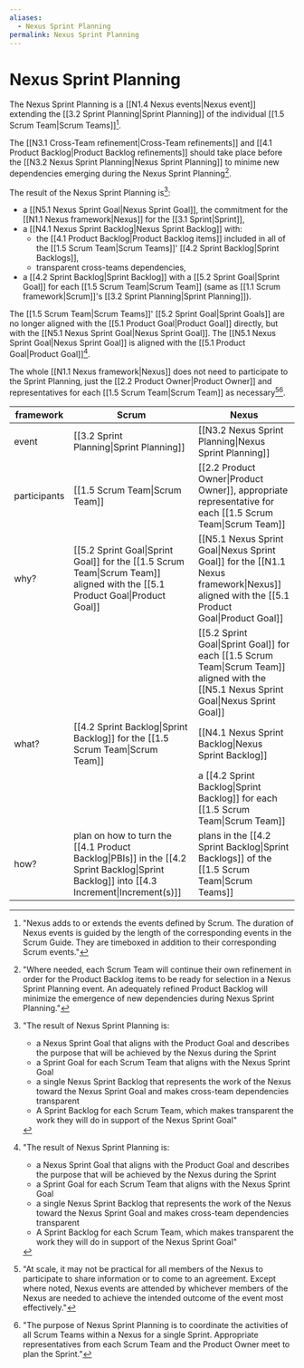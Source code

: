 ```yaml
---
aliases:
  - Nexus Sprint Planning
permalink: Nexus Sprint Planning
---
```

# Nexus Sprint Planning

The Nexus Sprint Planning is a [[N1.4 Nexus events|Nexus event]] extending the [[3.2 Sprint Planning|Sprint Planning]] of the individual [[1.5 Scrum Team|Scrum Teams]][^adds-extends-events].

The [[N3.1 Cross-Team refinement|Cross-Team refinements]] and [[4.1 Product Backlog|Product Backlog refinements]] should take place before the [[N3.2 Nexus Sprint Planning|Nexus Sprint Planning]] to minime new dependencies emerging during the Nexus Sprint Planning[^where-needed].

The result of the Nexus Sprint Planning is[^result-nexus-sprint-planning]:
- a [[N5.1 Nexus Sprint Goal|Nexus Sprint Goal]], the commitment for the [[N1.1 Nexus framework|Nexus]] for the [[3.1 Sprint|Sprint]],
- a [[N4.1 Nexus Sprint Backlog|Nexus Sprint Backlog]] with:
	- the [[4.1 Product Backlog|Product Backlog items]] included in all of the [[1.5 Scrum Team|Scrum Teams]]' [[4.2 Sprint Backlog|Sprint Backlogs]],
	- transparent cross-teams dependencies,
- a [[4.2 Sprint Backlog|Sprint Backlog]] with a [[5.2 Sprint Goal|Sprint Goal]] for each [[1.5 Scrum Team|Scrum Team]] (same as [[1.1 Scrum framework|Scrum]]'s [[3.2 Sprint Planning|Sprint Planning]]).

The [[1.5 Scrum Team|Scrum Teams]]' [[5.2 Sprint Goal|Sprint Goals]] are no longer aligned with the [[5.1 Product Goal|Product Goal]] directly, but with the [[N5.1 Nexus Sprint Goal|Nexus Sprint Goal]]. The [[N5.1 Nexus Sprint Goal|Nexus Sprint Goal]] is aligned with the [[5.1 Product Goal|Product Goal]][^result-nexus-sprint-planning].

The whole [[N1.1 Nexus framework|Nexus]] does not need to participate to the Sprint Planning, just the [[2.2 Product Owner|Product Owner]] and representatives for each [[1.5 Scrum Team|Scrum Team]] as necessary[^at-scale][^purpose-nexus-sprint-planning].

| framework    | Scrum                                                                                                                                    | Nexus                                                                                                                                     |
| ------------ | ---------------------------------------------------------------------------------------------------------------------------------------- | ----------------------------------------------------------------------------------------------------------------------------------------- |
| event        | [[3.2 Sprint Planning\|Sprint Planning]]                                                                                                 | [[N3.2 Nexus Sprint Planning\|Nexus Sprint Planning]]                                                                                     |
| participants | [[1.5 Scrum Team\|Scrum Team]]                                                                                                           | [[2.2 Product Owner\|Product Owner]], appropriate representative for each [[1.5 Scrum Team\|Scrum Team]]                                  |
| why?         | [[5.2 Sprint Goal\|Sprint Goal]] for the [[1.5 Scrum Team\|Scrum Team]] aligned with the [[5.1 Product Goal\|Product Goal]]              | [[N5.1 Nexus Sprint Goal\|Nexus Sprint Goal]] for the [[N1.1 Nexus framework\|Nexus]] aligned with the [[5.1 Product Goal\|Product Goal]] |
|              |                                                                                                                                          | [[5.2 Sprint Goal\|Sprint Goal]] for each [[1.5 Scrum Team\|Scrum Team]] aligned with the [[N5.1 Nexus Sprint Goal\|Nexus Sprint Goal]]   |
| what?        | [[4.2 Sprint Backlog\|Sprint Backlog]] for the [[1.5 Scrum Team\|Scrum Team]]                                                            | [[N4.1 Nexus Sprint Backlog\|Nexus Sprint Backlog]]                                                                                       |
|              |                                                                                                                                          | a [[4.2 Sprint Backlog\|Sprint Backlog]] for each [[1.5 Scrum Team\|Scrum Team]]                                                          |
| how?         | plan on how to turn the [[4.1 Product Backlog\|PBIs]] in the [[4.2 Sprint Backlog\|Sprint Backlog]] into [[4.3 Increment\|Increment(s)]] | plans in the [[4.2 Sprint Backlog\|Sprint Backlogs]] of the [[1.5 Scrum Team\|Scrum Teams]]                                               |

[^adds-extends-events]: "Nexus adds to or extends the events defined by Scrum. The duration of Nexus events is guided by the length of the corresponding events in the Scrum Guide. They are timeboxed in addition to their corresponding Scrum events."[^nexus-guide-2021]

[^where-needed]: "Where needed, each Scrum Team will continue their own refinement in order for the Product Backlog items to be ready for selection in a Nexus Sprint Planning event. An adequately refined Product Backlog will minimize the emergence of new dependencies during Nexus Sprint Planning."[^nexus-guide-2021]

[^at-scale]: "At scale, it may not be practical for all members of the Nexus to participate to share information or to come to an agreement. Except where noted, Nexus events are attended by whichever members of the Nexus are needed to achieve the intended outcome of the event most effectively."[^nexus-guide-2021]

[^purpose-nexus-sprint-planning]: "The purpose of Nexus Sprint Planning is to coordinate the activities of all Scrum Teams within a Nexus for a single Sprint. Appropriate representatives from each Scrum Team and the Product Owner meet to plan the Sprint."[^nexus-guide-2021]

[^result-nexus-sprint-planning]: "The result of Nexus Sprint Planning is:
    - a Nexus Sprint Goal that aligns with the Product Goal and describes the purpose that will be achieved by the Nexus during the Sprint
    - a Sprint Goal for each Scrum Team that aligns with the Nexus Sprint Goal
    - a single Nexus Sprint Backlog that represents the work of the Nexus toward the Nexus Sprint Goal and makes cross-team dependencies transparent
    - A Sprint Backlog for each Scrum Team, which makes transparent the work they will do in support of the Nexus Sprint Goal"[^nexus-guide-2021]

[^nexus-guide-2021]: [[N1.2 Nexus Guide|Nexus Guide (2021)]]
